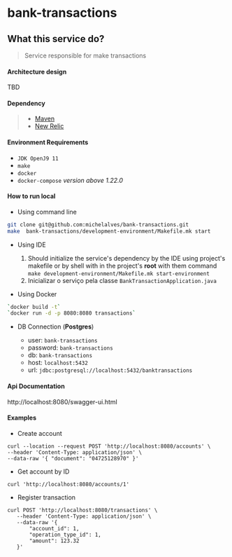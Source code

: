 # bank-transactions

## What this service do?

> Service responsible for make transactions

#### Architecture design

TBD

#### Dependency

> - [Maven](https://maven.apache.org/)
> - [New Relic](https://newrelic.com/)

#### Environment Requirements

- `JDK OpenJ9 11`
- `make`
- `docker`
- `docker-compose` *version above 1.22.0*

#### How to run local

- Using command line

```sh
git clone git@github.com:michelalves/bank-transactions.git
make  bank-transactions/development-environment/Makefile.mk start
```

- Using IDE
    1. Should initialize the service's dependency by the IDE using project's makefile or by shell with in the
       project's **root** with them command
       `make development-environment/Makefile.mk start-environment`
    2. Inicializar o serviço pela classe `BankTransactionApplication.java`


- Using Docker

```sh
`docker build -t`
`docker run -d -p 8080:8080 transactions`
```

- DB Connection (**Postgres**)

    * user: `bank-transactions`
    * password: `bank-transactions`
    * db: `bank-transactions`
    * host: `localhost:5432`
    * url: `jdbc:postgresql://localhost:5432/banktransactions`

#### Api Documentation

http://localhost:8080/swagger-ui.html

#### Examples

- Create account

```
curl --location --request POST 'http://localhost:8080/accounts' \
--header 'Content-Type: application/json' \
--data-raw '{ "document": "04725128970" }'
```

- Get account by ID

```
curl 'http://localhost:8080/accounts/1'
```

- Register transaction

```
curl POST 'http://localhost:8080/transactions' \
   --header 'Content-Type: application/json' \
   --data-raw '{
       "account_id": 1,
       "operation_type_id": 1,
       "amount": 123.32
   }'
```
